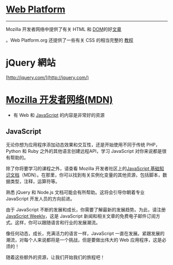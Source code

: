 # [Web Platform](https://www.webplatform.org/)

---

Mozilla 开发者网络中提供了有关 HTML 和 [DOM](https://developer.mozilla.org/en-US/docs/Web/API/Document_Object_Model)的好[文章](https://developer.mozilla.org/en-US/docs/Web/Guide/HTML/Introduction)

。Web Platform.org 还提供了一些有关 CSS 的相当完整的 [教程](http://docs.webplatform.org/wiki/css)

# jQuery 網站

[http://jquery.com/](http://jquery.com/)

# [Mozilla 开发者网络\(MDN\)](https://developer.mozilla.org/en-US/)

* 有 Web 和 [JavaScript](https://developer.mozilla.org/en-US/docs/Web/JavaScript) 的内容是非常好的资源

## 

## JavaScript

无论你想为应用程序添加动态效果和交互性，还是开始使用不同于传统 PHP，Python 和 Ruby 之外的其他语言创建远程API，学习 JavaScript 对你来说都是很有帮助的。

除了你将要学习的课程之外，请查看 Mozilla 开发者社区上的[JavaScript 基础知识文档](https://developer.mozilla.org/en-US/Learn/JavaScript)（MDN）。在那里，你可以找到有关实例化变量的其他资源，包括脚本，数据类型，注释，运算符等。

熟悉 jQuery 和 Node.js 文档可能会有所帮助。这将会引导你朝着专业 JavaScript 开发人员的方向前进。

由于 JavaScript 不断的发展和成长，你需要了解最新的发展趋势。为此，请注册[JavaScript Weekly](http://javascriptweekly.com/)，这是 JavaScript 新闻和相关文章的免费电子邮件订阅方式。这样，你可以跟随语言和行业的发展潮流。

像任何动态，成长，充满活力的语言一样，JavaScript 一直在发展。紧跟发展的潮流，对每个人来说都将是一个挑战，但是要做出伟大的 Web 应用程序，这是必须的！

随着这些额外的资源，让我们开始我们的旅程吧！






